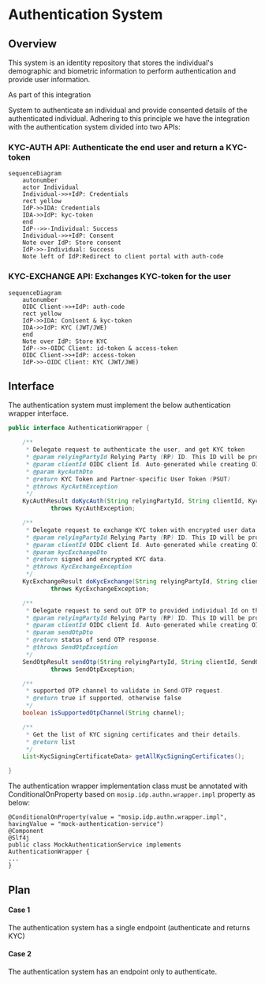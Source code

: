 # Authentication System

## Overview

This system is an identity repository that stores the individual's demographic and biometric information to perform authentication and provide user information.

As part of this integration&#x20;

System to authenticate an individual and provide consented details of the authenticated individual. Adhering to this principle we have the integration with the authentication system divided into two APIs:

### KYC-AUTH API: Authenticate the end user and return a KYC-token

```mermaid
sequenceDiagram
    autonumber
    actor Individual
    Individual->>+IdP: Credentials
    rect yellow
    IdP->>IDA: Credentials
    IDA->>IdP: kyc-token
    end
    IdP-->>-Individual: Success
    Individual->>+IdP: Consent
    Note over IdP: Store consent
    IdP->>-Individual: Success
    Note left of IdP:Redirect to client portal with auth-code
```

### KYC-EXCHANGE API: Exchanges KYC-token for the user

```mermaid
sequenceDiagram
    autonumber
    OIDC Client->>+IdP: auth-code
    rect yellow
    IdP->>IDA: Con1sent & kyc-token
    IDA->>IdP: KYC (JWT/JWE)
    end
    Note over IdP: Store KYC
    IdP-->>-OIDC Client: id-token & access-token
    OIDC Client->>+IdP: access-token
    IdP->>-OIDC Client: KYC (JWT/JWE)
```

## Interface

The authentication system must implement the below authentication wrapper interface.

```java
public interface AuthenticationWrapper {

    /**
     * Delegate request to authenticate the user, and get KYC token
     * @param relyingPartyId Relying Party (RP) ID. This ID will be provided during partner self registration process
     * @param clientId OIDC client Id. Auto-generated while creating OIDC client in PMS
     * @param kycAuthDto
     * @return KYC Token and Partner-specific User Token (PSUT)
     * @throws KycAuthException
     */
    KycAuthResult doKycAuth(String relyingPartyId, String clientId, KycAuthDto kycAuthDto)
            throws KycAuthException;

    /**
     * Delegate request to exchange KYC token with encrypted user data
     * @param relyingPartyId Relying Party (RP) ID. This ID will be provided during partner self registration process
     * @param clientId OIDC client Id. Auto-generated while creating OIDC client in PMS
     * @param kycExchangeDto
     * @return signed and encrypted KYC data.
     * @throws KycExchangeException
     */
    KycExchangeResult doKycExchange(String relyingPartyId, String clientId, KycExchangeDto kycExchangeDto)
            throws KycExchangeException;

    /**
     * Delegate request to send out OTP to provided individual Id on the configured channel
     * @param relyingPartyId Relying Party (RP) ID. This ID will be provided during partner self registration process
     * @param clientId OIDC client Id. Auto-generated while creating OIDC client in PMS
     * @param sendOtpDto
     * @return status of send OTP response.
     * @throws SendOtpException
     */
    SendOtpResult sendOtp(String relyingPartyId, String clientId, SendOtpDto sendOtpDto)
            throws SendOtpException;

    /**
     * supported OTP channel to validate in Send-OTP request.
     * @return true if supported, otherwise false
     */
    boolean isSupportedOtpChannel(String channel);

    /**
     * Get the list of KYC signing certificates and their details.
     * @return list
     */
    List<KycSigningCertificateData> getAllKycSigningCertificates();

}
```

The authentication wrapper implementation class must be annotated with ConditionalOnProperty based on `mosip.idp.authn.wrapper.impl` property as below:

```
@ConditionalOnProperty(value = "mosip.idp.authn.wrapper.impl", havingValue = "mock-authentication-service")
@Component
@Slf4j
public class MockAuthenticationService implements AuthenticationWrapper {
...
}
```

## Plan

#### Case 1

The authentication system has a single endpoint (authenticate and returns KYC)

#### Case 2

The authentication system has an endpoint only to authenticate.

```
```

